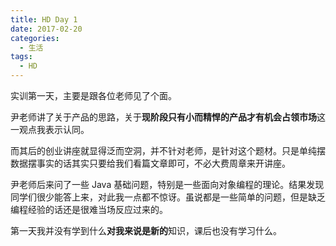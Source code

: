 ```yaml
---
title: HD Day 1
date: 2017-02-20
categories:
  - 生活
tags:
  - HD
---
```


实训第一天，主要是跟各位老师见了个面。

尹老师讲了关于产品的思路，关于**现阶段只有小而精悍的产品才有机会占领市场**这一观点我表示认同。

而其后的创业讲座就显得泛而空洞，并不针对老师，是针对这个题材。只是单纯摆数据摆事实的话其实只要给我们看篇文章即可，不必大费周章来开讲座。

尹老师后来问了一些 Java 基础问题，特别是一些面向对象编程的理论。结果发现同学们很少能答上来，对此我一点都不惊讶。虽说都是一些简单的问题，但是缺乏编程经验的话还是很难当场反应过来的。

第一天我并没有学到什么**对我来说是新的**知识，课后也没有学习什么。
